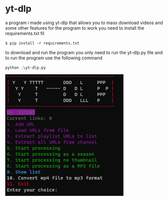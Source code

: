# yt-dlp
a program i made using yt-dlp that allows you to mass download videos and some other features
for the program to work you need to install the requirements.txt fil

    $ pip install -r requirements.txt

to download and run the program you only need to run the yt-dlp.py file
and to run the program use the following command

    python .\yt-dlp.py


![alt text](https://github.com/Sjl101/yt-dlp/blob/main/pic1.png?raw=true)
